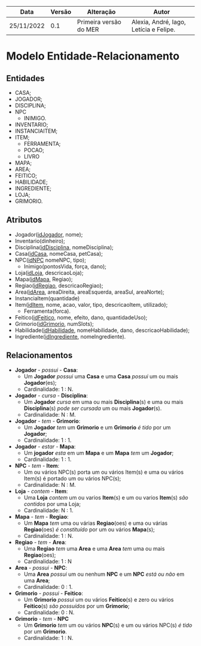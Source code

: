 |Data|Versão|Alteração|Autor| 
|----|------|---------|-----|
|25/11/2022|0.1|Primeira versão do MER |Alexia, André, Iago, Letícia e Felipe.|

# Modelo Entidade-Relacionamento

## Entidades
* CASA;
* JOGADOR;
* DISCIPLINA;
* NPC
    * INIMIGO.
* INVENTARIO;
* INSTANCIAITEM;
* ITEM;
    * FERRAMENTA;
    * POCAO;
    * LIVRO
* MAPA;
* AREA;
* FEITICO;
* HABILIDADE;
* INGREDIENTE;
* LOJA;
* GRIMORIO.

## Atributos
* Jogador(<ins>idJogador</ins>, nome);
* Inventario(dinheiro); 
* Disciplina(<ins>idDisciplina</ins>, nomeDisciplina);
* Casa(<ins>idCasa</ins>, nomeCasa, petCasa);
* NPC(<ins>idNPC</ins> nomeNPC, tipo);
    * Inimigo(pontosVida, força, dano);
* Loja(<ins>idLoja</ins>, descricaoLoja);
* Mapa(<ins>idMapa</ins>, Regiao);
* Regiao(<ins>idRegiao</ins>, descricaoRegiao); 
* Area(<ins>idArea</ins>, areaDireita, areaEsquerda, areaSul, areaNorte); 
* InstanciaItem(quantidade) 
* Item(<ins>idItem</ins>, nome, acao, valor, tipo, descricaoItem, utilizado); 
    * Ferramenta(forca).
* Feitico(<ins>idFeitico</ins>, nome, efeito, dano, quantidadeUso); 
* Grimorio(<ins>idGrimorio</ins>, numSlots);
* Habilidade(<ins>idHabilidade</ins>, nomeHabilidade, dano, descricaoHabilidade);
* Ingrediente(<ins>idIngrediente</ins>, nomeIngrediente).

## Relacionamentos
* **Jogador** -  *possui* -  **Casa**:
    * Um **Jogador** *possui* uma **Casa** e uma **Casa** *possui* um ou mais **Jogador**(es); 
    * Cardinalidade: 1 : N.
* **Jogador** -  *cursa* -  **Disciplina**:
    * Um **Jogador** *cursa* em uma ou mais **Disciplina**(s) e uma ou mais **Disciplina**(s) *pode ser cursada* um ou mais **Jogador**(s). 
    * Cardinalidade: N : M.
* **Jogador** - *tem* - **Grimorio**:
    * Um **Jogador** *tem* um **Grimorio** e um **Grimorio** *é tido* por um **Jogador**;
    * Cardinalidade: 1 : 1.
* **Jogador** - *estar* - **Mapa**:
    * Um **jogador** *esta* em um **Mapa** e um **Mapa** *tem* um **Jogador**;
    * Cardinalidade: 1 : 1.
* **NPC** - *tem* - **Item**:
    * Um ou vários NPC(s) porta um ou vários Item(s) e uma ou vários Item(s) é portado um ou vários NPC(s);
    * Cardinalidade: N : M.
* **Loja** - *contem* - **Item**:
    *    Uma **Loja** *contem* um ou varios **Item**(s) e um ou varios **Item**(s) *são contidos* por uma Loja;
    * Cardinalidade: N : 1.
* **Mapa** - *tem* - **Regiao**:
    * Um **Mapa** *tem* uma ou várias **Regiao**(oes) e uma ou várias **Regiao**(oes) *é constituído* por um ou vários **Mapa**(s);
    * Cardinalidade: 1 : N.
* **Regiao** - *tem* - **Area**:
    * Uma **Regiao** *tem* uma **Area** e uma **Area** *tem* uma ou mais **Regiao**(oes);
    * Cardinalidade: 1 : N
* **Area** - *possui* - **NPC**:
    * Uma **Area** *possui* um ou nenhum **NPC** e um **NPC** *está ou não* em uma **Area**;
    * Cardinalidade: 0 : 1.
* **Grimorio** - *possui* - **Feitico**:
    * Um **Grimorio** *possui* um ou vários **Feitico**(s) e zero ou vários **Feitico**(s) *são possuídos* por um **Grimorio**;
    * Cardinalidade: 0 : N.
* **Grimorio** - *tem* - **NPC**
    * Um **Grimorio** *tem* um ou vários **NPC**(s) e um ou vários NPC(s) *é tido* por um **Grimorio**.
    * Cardinalidade: 1 : N.



